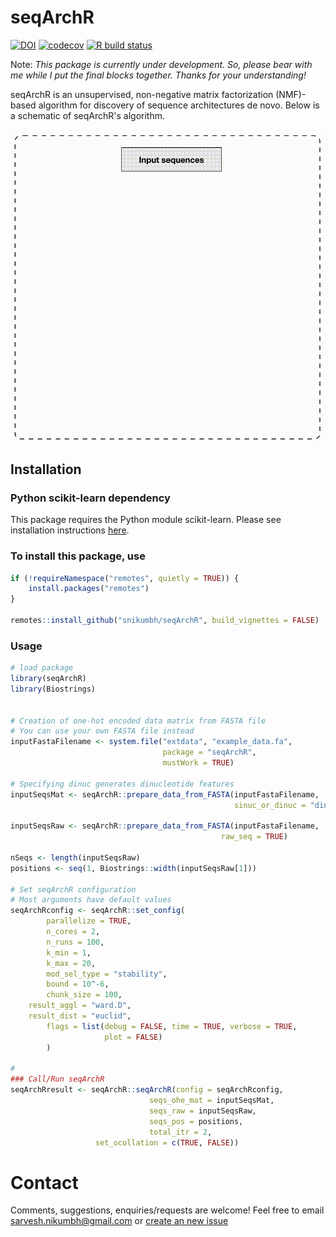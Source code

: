 

# seqArchR
<!-- badges: start -->
[![DOI](https://zenodo.org/badge/188449833.svg)](https://zenodo.org/badge/latestdoi/188449833)
[![codecov](https://codecov.io/gh/snikumbh/seqArchR/branch/main/graph/badge.svg?token=NEjCGuOUlW)](https://codecov.io/gh/snikumbh/seqArchR)
[![R build status](https://github.com/snikumbh/seqArchR/workflows/R-CMD-check/badge.svg)](https://github.com/snikumbh/seqArchR/actions)
<!-- badges: end -->

Note: _This package is currently under development. So, please bear with me while I put the final blocks together. Thanks for your understanding!_ 


seqArchR is an unsupervised, non-negative matrix factorization (NMF)-based algorithm for discovery of sequence architectures de novo.
Below is a schematic of seqArchR's algorithm.

<img src="reference/figures/seqArchR_algorithm_1080p_cropped.gif" width="550" align="center">


## Installation

### Python scikit-learn dependency
This package requires the Python module scikit-learn. Please see installation instructions [here](https://scikit-learn.org/stable/install.html).


### To install this package, use 

```r
if (!requireNamespace("remotes", quietly = TRUE)) {
    install.packages("remotes")   
}

remotes::install_github("snikumbh/seqArchR", build_vignettes = FALSE)
``` 



### Usage
```r
# load package
library(seqArchR)
library(Biostrings)


# Creation of one-hot encoded data matrix from FASTA file
# You can use your own FASTA file instead
inputFastaFilename <- system.file("extdata", "example_data.fa", 
                                  package = "seqArchR", 
                                  mustWork = TRUE)

# Specifying dinuc generates dinucleotide features
inputSeqsMat <- seqArchR::prepare_data_from_FASTA(inputFastaFilename,
                                                  sinuc_or_dinuc = "dinuc")

inputSeqsRaw <- seqArchR::prepare_data_from_FASTA(inputFastaFilename, 
                                               raw_seq = TRUE)

nSeqs <- length(inputSeqsRaw)
positions <- seq(1, Biostrings::width(inputSeqsRaw[1]))

# Set seqArchR configuration
# Most arguments have default values
seqArchRconfig <- seqArchR::set_config(
        parallelize = TRUE,
        n_cores = 2,
        n_runs = 100,
        k_min = 1,
        k_max = 20,
        mod_sel_type = "stability",
        bound = 10^-6,
        chunk_size = 100,
	result_aggl = "ward.D",
	result_dist = "euclid",
        flags = list(debug = FALSE, time = TRUE, verbose = TRUE,
                     plot = FALSE)
        )

#
### Call/Run seqArchR
seqArchRresult <- seqArchR::seqArchR(config = seqArchRconfig,
                               seqs_ohe_mat = inputSeqsMat,
                               seqs_raw = inputSeqsRaw,
                               seqs_pos = positions,
                               total_itr = 2,
			       set_ocollation = c(TRUE, FALSE))

```


# Contact
Comments, suggestions, enquiries/requests are welcome! Feel free to email sarvesh.nikumbh@gmail.com or [create an new issue](https://github.com/snikumbh/seqArchR/issues/new)
